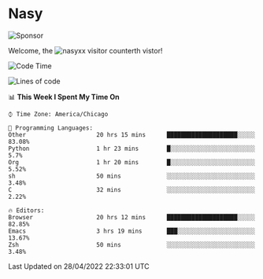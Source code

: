 # Nasy

<!--
<p align="center">
<img height="200" src="https://github-readme-stats.vercel.app/api?username=nasyxx&count_private=true&show_icons=true&theme=dracula&include_all_commits=true"/>
<img height="200" src="https://github-readme-stats.vercel.app/api/top-langs/?username=nasyxx&theme=dracula&hide=html,jupyter+notebook&count_private=true&show_icons=true"/>
</p>

  
----------------
-->

![Sponsor](https://img.shields.io/static/v1.svg?label=Sponsor&message=%E2%9D%A4&logo=GitHub&style=flat&color=pink)
 
Welcome, the ![nasyxx visitor counter](https://count.getloli.com/get/@nasyxx?theme=rule34)th vistor!
 
<!--START_SECTION:waka-->
![Code Time](http://img.shields.io/badge/Code%20Time-2%2C295%20hrs%2014%20mins-blue)

![Lines of code](https://img.shields.io/badge/From%20Hello%20World%20I%27ve%20Written-5%20Million%20lines%20of%20code-blue)

📊 **This Week I Spent My Time On** 

```text
⌚︎ Time Zone: America/Chicago

💬 Programming Languages: 
Other                    20 hrs 15 mins      ████████████████████░░░░░   83.08% 
Python                   1 hr 23 mins        █░░░░░░░░░░░░░░░░░░░░░░░░   5.7% 
Org                      1 hr 20 mins        █░░░░░░░░░░░░░░░░░░░░░░░░   5.52% 
sh                       50 mins             ░░░░░░░░░░░░░░░░░░░░░░░░░   3.48% 
C                        32 mins             ░░░░░░░░░░░░░░░░░░░░░░░░░   2.22%

🔥 Editors: 
Browser                  20 hrs 12 mins      ████████████████████░░░░░   82.85% 
Emacs                    3 hrs 19 mins       ███░░░░░░░░░░░░░░░░░░░░░░   13.67% 
Zsh                      50 mins             ░░░░░░░░░░░░░░░░░░░░░░░░░   3.48%

```


 Last Updated on 28/04/2022 22:33:01 UTC
<!--END_SECTION:waka-->

<!-- ![visitors](https://visitor-badge.laobi.icu/badge?page_id=nasyxx.nasyxx) -->
